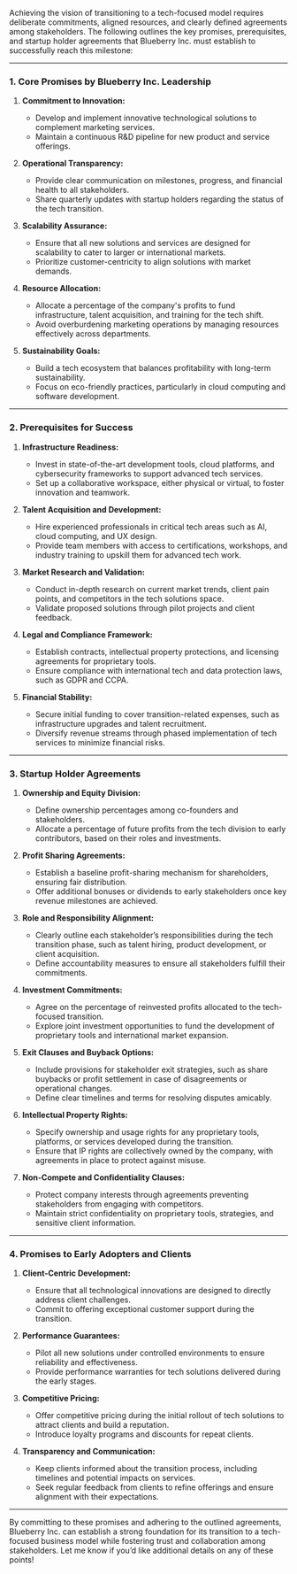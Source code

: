 
Achieving the vision of transitioning to a tech-focused model requires deliberate commitments, aligned resources, and clearly defined agreements among stakeholders. The following outlines the key promises, prerequisites, and startup holder agreements that Blueberry Inc. must establish to successfully reach this milestone:

---

### **1. Core Promises by Blueberry Inc. Leadership**

1. **Commitment to Innovation:**
    
    - Develop and implement innovative technological solutions to complement marketing services.
    - Maintain a continuous R&D pipeline for new product and service offerings.
2. **Operational Transparency:**
    
    - Provide clear communication on milestones, progress, and financial health to all stakeholders.
    - Share quarterly updates with startup holders regarding the status of the tech transition.
3. **Scalability Assurance:**
    
    - Ensure that all new solutions and services are designed for scalability to cater to larger or international markets.
    - Prioritize customer-centricity to align solutions with market demands.
4. **Resource Allocation:**
    
    - Allocate a percentage of the company's profits to fund infrastructure, talent acquisition, and training for the tech shift.
    - Avoid overburdening marketing operations by managing resources effectively across departments.
5. **Sustainability Goals:**
    
    - Build a tech ecosystem that balances profitability with long-term sustainability.
    - Focus on eco-friendly practices, particularly in cloud computing and software development.

---

### **2. Prerequisites for Success**

1. **Infrastructure Readiness:**
    
    - Invest in state-of-the-art development tools, cloud platforms, and cybersecurity frameworks to support advanced tech services.
    - Set up a collaborative workspace, either physical or virtual, to foster innovation and teamwork.
2. **Talent Acquisition and Development:**
    
    - Hire experienced professionals in critical tech areas such as AI, cloud computing, and UX design.
    - Provide team members with access to certifications, workshops, and industry training to upskill them for advanced tech work.
3. **Market Research and Validation:**
    
    - Conduct in-depth research on current market trends, client pain points, and competitors in the tech solutions space.
    - Validate proposed solutions through pilot projects and client feedback.
4. **Legal and Compliance Framework:**
    
    - Establish contracts, intellectual property protections, and licensing agreements for proprietary tools.
    - Ensure compliance with international tech and data protection laws, such as GDPR and CCPA.
5. **Financial Stability:**
    
    - Secure initial funding to cover transition-related expenses, such as infrastructure upgrades and talent recruitment.
    - Diversify revenue streams through phased implementation of tech services to minimize financial risks.

---

### **3. Startup Holder Agreements**

1. **Ownership and Equity Division:**
    
    - Define ownership percentages among co-founders and stakeholders.
    - Allocate a percentage of future profits from the tech division to early contributors, based on their roles and investments.
2. **Profit Sharing Agreements:**
    
    - Establish a baseline profit-sharing mechanism for shareholders, ensuring fair distribution.
    - Offer additional bonuses or dividends to early stakeholders once key revenue milestones are achieved.
3. **Role and Responsibility Alignment:**
    
    - Clearly outline each stakeholder’s responsibilities during the tech transition phase, such as talent hiring, product development, or client acquisition.
    - Define accountability measures to ensure all stakeholders fulfill their commitments.
4. **Investment Commitments:**
    
    - Agree on the percentage of reinvested profits allocated to the tech-focused transition.
    - Explore joint investment opportunities to fund the development of proprietary tools and international market expansion.
5. **Exit Clauses and Buyback Options:**
    
    - Include provisions for stakeholder exit strategies, such as share buybacks or profit settlement in case of disagreements or operational changes.
    - Define clear timelines and terms for resolving disputes amicably.
6. **Intellectual Property Rights:**
    
    - Specify ownership and usage rights for any proprietary tools, platforms, or services developed during the transition.
    - Ensure that IP rights are collectively owned by the company, with agreements in place to protect against misuse.
7. **Non-Compete and Confidentiality Clauses:**
    
    - Protect company interests through agreements preventing stakeholders from engaging with competitors.
    - Maintain strict confidentiality on proprietary tools, strategies, and sensitive client information.

---

### **4. Promises to Early Adopters and Clients**

1. **Client-Centric Development:**
    
    - Ensure that all technological innovations are designed to directly address client challenges.
    - Commit to offering exceptional customer support during the transition.
2. **Performance Guarantees:**
    
    - Pilot all new solutions under controlled environments to ensure reliability and effectiveness.
    - Provide performance warranties for tech solutions delivered during the early stages.
3. **Competitive Pricing:**
    
    - Offer competitive pricing during the initial rollout of tech solutions to attract clients and build a reputation.
    - Introduce loyalty programs and discounts for repeat clients.
4. **Transparency and Communication:**
    
    - Keep clients informed about the transition process, including timelines and potential impacts on services.
    - Seek regular feedback from clients to refine offerings and ensure alignment with their expectations.

---

By committing to these promises and adhering to the outlined agreements, Blueberry Inc. can establish a strong foundation for its transition to a tech-focused business model while fostering trust and collaboration among stakeholders. Let me know if you’d like additional details on any of these points!